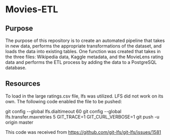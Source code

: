 # Movies-ETL

## Purpose
The purpose of this repository is to create an automated pipeline that takes in new data, performs the appropriate transformations of the dataset, and loads the data into existing tables. One function was created that takes in the three files: Wikipedia data, Kaggle metadata, and the MovieLens rating data and performs the ETL process by adding the data to a PostgreSQL database.

## Resources 
To load in the large ratings.csv file, lfs was utilized. LFS did not work on its own. The following code enabled the file to be pushed:

git config --global lfs.dialtimeout 60
git config --global lfs.transfer.maxretries 5
GIT_TRACE=1 GIT_CURL_VERBOSE=1 git push -u origin master

This code was received from https://github.com/git-lfs/git-lfs/issues/1581
